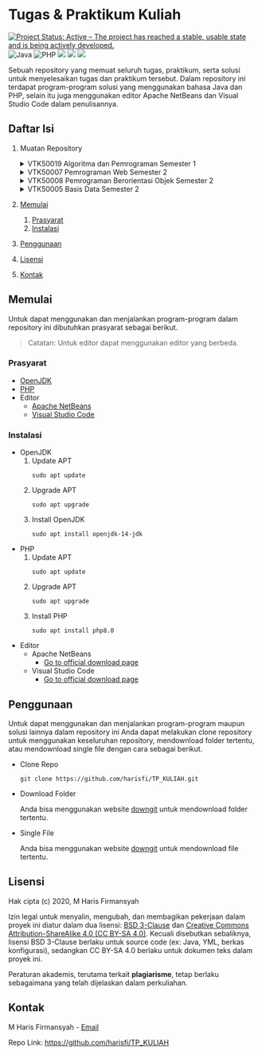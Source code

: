 # Tugas & Praktikum Kuliah
[![Project Status: Active – The project has reached a stable, usable state and is being actively developed.](https://www.repostatus.org/badges/latest/active.svg)](https://www.repostatus.org/#active)
![Java](https://img.shields.io/badge/Java-14-brightgreen.svg?style=flat&logo=java&logoColor=white&color=007396)
![PHP](https://img.shields.io/badge/PHP-8.0-brightgreen.svg?style=flat&logo=php&logoColor=white&color=777BB4)
![](https://img.shields.io/badge/ApacheNetbeans-12.1-informational?style=flat&logo=apache-netbeans-ide&logoColor=white&color=1B6AC6)
![](https://img.shields.io/badge/VSCode-1.53.2-informational?style=flat&logo=visual-studio-code&logoColor=white&color=007ACC)
![](https://tokei.rs/b1/github/harisfi/TP_KULIAH)

Sebuah repository yang memuat seluruh tugas, praktikum, serta solusi untuk menyelesaikan tugas dan praktikum tersebut. Dalam repository ini terdapat program-program solusi yang menggunakan bahasa Java dan PHP, selain itu juga menggunakan editor Apache NetBeans dan Visual Studio Code dalam penulisannya.

## Daftar Isi
1. Muatan Repository
    <details>
    <summary>VTK50019 Algoritma dan Pemrograman Semester 1</summary>

    - [Tugas/Praktikum 1][L1]
    - [Tugas/Praktikum 2][L2]
    - [Tugas/Praktikum 3][L3]
    - [Tugas/Praktikum 4][L4]
    - [Tugas/Praktikum 5][L5]
    - [Tugas/Praktikum 6][L6]
    - [Tugas/Praktikum 7][L7]
    - [Tugas/Praktikum 8][L8]
    - [Tugas/Praktikum 9][L9]
    - [Quiz][L10]
    - [UTS][L11]
    - [UAS][L12]

    </details>
    <details>
    <summary>VTK50007 Pemrograman Web Semester 2</summary>

    - [Tugas/Praktikum 1][L13]
    - [Tugas/Praktikum 2][L14]
    - [Tugas/Praktikum 3][L15]
    - [Tugas/Praktikum 4][L19]

    </details>
    <details>
    <summary>VTK50008 Pemrograman Berorientasi Objek Semester 2</summary>

    - [Tugas/Praktikum 1][L16]
    - [Tugas/Praktikum 2][L17]
    - [Tugas/Praktikum 3][L18]
    - [Tugas/Praktikum 4][L20]
    - [Tugas/Praktikum 5][L21]

    </details>
    <details>
    <summary>VTK50005 Basis Data Semester 2</summary>

    - [UTS][L22]

    </details>
2. [Memulai](#memulai)
    1. [Prasyarat](#prasyarat)
    2. [Instalasi](#instalasi)
3. [Penggunaan](#penggunaan)
4. [Lisensi](#lisensi)
5. [Kontak](#kontak)

## Memulai
Untuk dapat menggunakan dan menjalankan program-program dalam repository ini dibutuhkan prasyarat sebagai berikut.
> Catatan: Untuk editor dapat menggunakan editor yang berbeda.

### Prasyarat
- [OpenJDK][openjdk]
- [PHP][php]
- Editor
    - [Apache NetBeans][netbeans]
    - [Visual Studio Code][vscode]

### Instalasi
- OpenJDK
    1. Update APT
        ```shell
        sudo apt update
        ```
    2. Upgrade APT
        ```shell
        sudo apt upgrade
        ```
    3. Install OpenJDK
        ```shell
        sudo apt install openjdk-14-jdk
        ```
- PHP
    1. Update APT
        ```shell
        sudo apt update
        ```
    2. Upgrade APT
        ```shell
        sudo apt upgrade
        ```
    3. Install PHP
        ```shell
        sudo apt install php8.0
        ```
- Editor
    - Apache NetBeans
        - [Go to official download page][dl-netbeans]
    - Visual Studio Code
        - [Go to official download page][dl-vscode]

## Penggunaan
Untuk dapat menggunakan dan menjalankan program-program maupun solusi lainnya dalam repository ini Anda dapat melakukan clone repository untuk menggunakan keseluruhan repository, mendownload folder tertentu, atau mendownload single file dengan cara sebagai berikut.

- Clone Repo
    ```shell
    git clone https://github.com/harisfi/TP_KULIAH.git
    ```
- Download Folder

    Anda bisa menggunakan website [downgit][downgit] untuk mendownload folder tertentu.
- Single File

    Anda bisa menggunakan website [downgit][downgit] untuk mendownload file tertentu.

## Lisensi

Hak cipta (c) 2020, M Haris Firmansyah

Izin legal untuk menyalin, mengubah, dan membagikan pekerjaan dalam proyek ini
diatur dalam dua lisensi: [BSD 3-Clause][lisensi-bsd] dan
[Creative Commons Attribution-ShareAlike 4.0 (CC BY-SA 4.0)][lisensi-cc].
Kecuali disebutkan sebaliknya, lisensi BSD 3-Clause berlaku untuk source code
(ex: Java, YML, berkas konfigurasi), sedangkan CC BY-SA 4.0 berlaku untuk
dokumen teks dalam proyek ini.

Peraturan akademis, terutama terkait **plagiarisme**, tetap berlaku sebagaimana
yang telah dijelaskan dalam perkuliahan.

## Kontak

M Haris Firmansyah - <a href="mailto:%61%63%63%2e%63%70%2e%68%61%72%69%73%40%67%6d%61%69%6c%2e%63%6f%6d">Email</a>

Repo Link: https://github.com/harisfi/TP_KULIAH


[L1]: SMT1-ALPRO/TP-01/
[L2]: SMT1-ALPRO/TP-02/
[L3]: SMT1-ALPRO/TP-03/
[L4]: SMT1-ALPRO/TP-04/
[L5]: SMT1-ALPRO/TP-05/
[L6]: SMT1-ALPRO/TP-06/
[L7]: SMT1-ALPRO/TP-07/
[L8]: SMT1-ALPRO/TP-08/
[L9]: SMT1-ALPRO/TP-09/
[L10]: SMT1-ALPRO/QUIZ1/
[L11]: SMT1-ALPRO/UTS/
[L12]: SMT1-ALPRO/UAS/
[L13]: SMT2-WEBPRO/TP-01/
[L14]: SMT2-WEBPRO/TP-02/
[L15]: SMT2-WEBPRO/TP-03/
[L16]: SMT2-PBO/TP-01/
[L17]: SMT2-PBO/TP-02/
[L18]: SMT2-PBO/TP-03/
[L19]: SMT2-WEBPRO/TP-04/
[L20]: SMT2-PBO/TP-04/
[L21]: SMT2-PBO/TP-05/
[L22]: SMT2-BASDAT/UTS/
[lisensi-bsd]: LICENSE
[lisensi-cc]: https://creativecommons.org/licenses/by-sa/4.0
[openjdk]: https://openjdk.java.net/
[php]: https://www.php.net/
[netbeans]: https://netbeans.apache.org/
[vscode]: https://code.visualstudio.com/
[dl-netbeans]: https://netbeans.apache.org/download/nb121/nb121.html
[dl-vscode]: https://code.visualstudio.com/Download
[downgit]: https://downgit.github.io/
